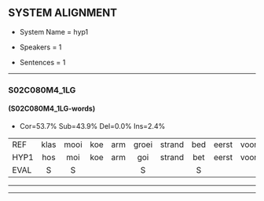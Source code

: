 
## SYSTEM ALIGNMENT

- System Name = hyp1

- Speakers = 1

- Sentences = 1

---

### S02C080M4_1LG

#### (S02C080M4_1LG-words)

- Cor=53.7%	Sub=43.9%	Del=0.0%	Ins=2.4%

|  |  |  |  |  |  |  |  |  |  |  |  |  |  |  |  |  |  |  |  |  |  |  |  |  |  |  |  |  |  |  |  |  |  |  |  |  |  |  |  |  |  |
|:--- |:---:|:---:|:---:|:---:|:---:|:---:|:---:|:---:|:---:|:---:|:---:|:---:|:---:|:---:|:---:|:---:|:---:|:---:|:---:|:---:|:---:|:---:|:---:|:---:|:---:|:---:|:---:|:---:|:---:|:---:|:---:|:---:|:---:|:---:|:---:|:---:|:---:|:---:|:---:|:---:|:---:|
| REF | klas | mooi | koe | arm | groei | strand | bed | eerst | voor | draai | sjaal | herfst | duur | straat | leeuw | clown | hoek | krant | hout | vriend | gauw | chips | groen | feest |  | * | jas | huis | paard | vijf | muts | nieuw | kind | bang | oog | zacht | schoen | plas | neus | knoop | plank |
| HYP1 | hos | moi | koe | arm | goi | strand | bet | eerst | voor | drai | shaal | herfst | duur | straat | leo | kloun | hoek | kront | gout | vriend | gou | ships | groen | feest | van | res | jas | vus | paart | vijf | muts | nieuw | kind | plng | och | zacht | schoen | plas | neus | plap | plank |
| EVAL | S | S |  |  | S |  | S |  |  | S | S |  |  |  | S | S |  | S | S |  | S | S |  |  | I | S |  | S | S |  |  |  |  | S | S |  |  |  |  | S |  |
---

---
